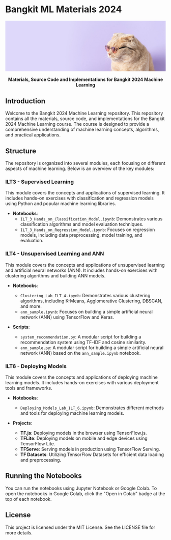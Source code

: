 <p align="center">
    <h1>Bangkit ML Materials 2024</h1>
</p>

<p align="center">
    <img src="cat_banner.jpg" alt="Cat Banner">
</p>

<p align="center">
    <strong>Materials, Source Code and Implementations for Bangkit 2024 Machine Learning</strong>
</p>

## Introduction

Welcome to the Bangkit 2024 Machine Learning repository. This repository contains all the materials, source code, and implementations for the Bangkit 2024 Machine Learning course. The course is designed to provide a comprehensive understanding of machine learning concepts, algorithms, and practical applications.

## Structure

The repository is organized into several modules, each focusing on different aspects of machine learning. Below is an overview of the key modules:

### ILT3 - Supervised Learning

This module covers the concepts and applications of supervised learning. It includes hands-on exercises with classification and regression models using Python and popular machine learning libraries.

- **Notebooks**:
  - `ILT_3_Hands_on_Classification_Model.ipynb`: Demonstrates various classification algorithms and model evaluation techniques.
  - `ILT_3_Hands_on_Regression_Model.ipynb`: Focuses on regression models, including data preprocessing, model training, and evaluation.

### ILT4 - Unsupervised Learning and ANN

This module covers the concepts and applications of unsupervised learning and artificial neural networks (ANN). It includes hands-on exercises with clustering algorithms and building ANN models.

- **Notebooks**:
  - `Clustering_Lab_ILT_4.ipynb`: Demonstrates various clustering algorithms, including K-Means, Agglomerative Clustering, DBSCAN, and more.
  - `ann_sample.ipynb`: Focuses on building a simple artificial neural network (ANN) using TensorFlow and Keras.

- **Scripts**:
  - `system_recommendation.py`: A modular script for building a recommendation system using TF-IDF and cosine similarity.
  - `ann_sample.py`: A modular script for building a simple artificial neural network (ANN) based on the `ann_sample.ipynb` notebook.

### ILT6 - Deploying Models

This module covers the concepts and applications of deploying machine learning models. It includes hands-on exercises with various deployment tools and frameworks.

- **Notebooks**:
  - `Deploying_Models_Lab_ILT_6.ipynb`: Demonstrates different methods and tools for deploying machine learning models.
  
- **Projects**:
  - **TF.js**: Deploying models in the browser using TensorFlow.js.
  - **TFLite**: Deploying models on mobile and edge devices using TensorFlow Lite.
  - **TFServe**: Serving models in production using TensorFlow Serving.
  - **TF Datasets**: Utilizing TensorFlow Datasets for efficient data loading and preprocessing.

## Running the Notebooks

You can run the notebooks using Jupyter Notebook or Google Colab. To open the notebooks in Google Colab, click the "Open in Colab" badge at the top of each notebook.

## License

This project is licensed under the MIT License. See the LICENSE file for more details.
